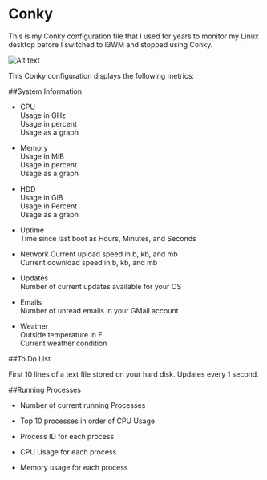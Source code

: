 # Conky

This is my Conky configuration file that I used for years to monitor my Linux desktop before I switched to I3WM and stopped using Conky. 

![Alt text](https://raw.githubusercontent.com/zimmertr/Conky/screenshot.png "Screenshot of Conky.")


This Conky configuration displays the following metrics:

##System Information  
- CPU  
    Usage in GHz  
    Usage in percent  
    Usage as a graph  

- Memory  
    Usage in MiB  
    Usage in percent  
    Usage as a graph  

- HDD  
    Usage in GiB  
    Usage in Percent  
    Usage as a graph  

- Uptime  
    Time since last boot as Hours, Minutes, and Seconds  

- Network
    Current upload speed in b, kb, and mb  
    Current download speed in b, kb, and mb  

- Updates  
    Number of current updates available for your OS  

- Emails  
    Number of unread emails in your GMail account  

- Weather  
    Outside temperature in F  
    Current weather condition  


##To Do List  

First 10 lines of a text file stored on your hard disk. Updates every 1 second.  


##Running Processes  

- Number of current running Processes  

- Top 10 processes in order of CPU Usage  

- Process ID for each process  

- CPU Usage for each process  

- Memory usage for each process  
